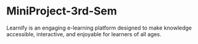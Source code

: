 # MiniProject-3rd-Sem
Learnify is an engaging e-learning platform designed to make knowledge accessible, interactive, and enjoyable for learners of all ages.
